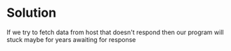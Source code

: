 # Solution
If we try to fetch data from host that doesn't respond then our program will stuck maybe for years awaiting for response
